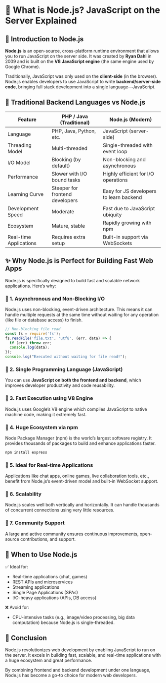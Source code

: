 
# 📘 What is Node.js? JavaScript on the Server Explained

## 🚀 Introduction to Node.js

**Node.js** is an open-source, cross-platform runtime environment that allows you to run JavaScript on the server side. It was created by **Ryan Dahl** in 2009 and is built on the **V8 JavaScript engine** (the same engine used by Google Chrome).

Traditionally, JavaScript was only used on the **client-side** (in the browser). Node.js enables developers to use JavaScript to write **backend/server-side code**, bringing full stack development into a single language—JavaScript.

## 🔁 Traditional Backend Languages vs Node.js

| Feature               | PHP / Java (Traditional)       | Node.js (Modern)                         |
|-----------------------|---------------------------------|------------------------------------------|
| Language              | PHP, Java, Python, etc.         | JavaScript (server-side)                 |
| Threading Model       | Multi-threaded                  | Single-threaded with event loop          |
| I/O Model             | Blocking (by default)           | Non-blocking and asynchronous            |
| Performance           | Slower with I/O bound tasks     | Highly efficient for I/O operations      |
| Learning Curve        | Steeper for frontend developers | Easy for JS developers to learn backend  |
| Development Speed     | Moderate                        | Fast due to JavaScript ubiquity          |
| Ecosystem             | Mature, stable                  | Rapidly growing with npm                 |
| Real-time Applications| Requires extra setup            | Built-in support via WebSockets          |

## ✨ Why Node.js is Perfect for Building Fast Web Apps

Node.js is specifically designed to build fast and scalable network applications. Here’s why:

### 🔹 1. Asynchronous and Non-Blocking I/O
Node.js uses non-blocking, event-driven architecture. This means it can handle multiple requests at the same time without waiting for any operation (like file or database access) to finish.

```js
// Non-blocking file read
const fs = require('fs');
fs.readFile('file.txt', 'utf8', (err, data) => {
  if (err) throw err;
  console.log(data);
});
console.log("Executed without waiting for file read!");
```

### 🔹 2. Single Programming Language (JavaScript)
You can use **JavaScript on both the frontend and backend**, which improves developer productivity and code reusability.

### 🔹 3. Fast Execution using V8 Engine
Node.js uses Google’s V8 engine which compiles JavaScript to native machine code, making it extremely fast.

### 🔹 4. Huge Ecosystem via npm
Node Package Manager (npm) is the world’s largest software registry. It provides thousands of packages to build and enhance applications faster.

```bash
npm install express
```

### 🔹 5. Ideal for Real-time Applications
Applications like chat apps, online games, live collaboration tools, etc., benefit from Node.js’s event-driven model and built-in WebSocket support.

### 🔹 6. Scalability
Node.js scales well both vertically and horizontally. It can handle thousands of concurrent connections using very little resources.

### 🔹 7. Community Support
A large and active community ensures continuous improvements, open-source contributions, and support.

## 📌 When to Use Node.js

✅ Ideal for:
- Real-time applications (chat, games)
- REST APIs and microservices
- Streaming applications
- Single Page Applications (SPAs)
- I/O-heavy applications (APIs, DB access)

❌ Avoid for:
- CPU-intensive tasks (e.g., image/video processing, big data computation) because Node.js is single-threaded.

## 🧠 Conclusion

Node.js revolutionizes web development by enabling JavaScript to run on the server. It excels in building fast, scalable, and real-time applications with a huge ecosystem and great performance.

By combining frontend and backend development under one language, Node.js has become a go-to choice for modern web developers.
